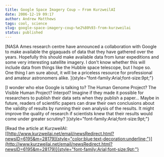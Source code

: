 ```yaml
---
title: Google Space Imagery Coup – From KurzweilAI
date: 2006-12-19 09:17
author: Andrew Matthews
tags: cool, science
slug: google-space-imagery-coup-%e2%80%93-from-kurzweilai
status: published
---
```


[NASA Ames research centre have announced a collaboration with Google to make available the gigaquads of data that they have gathered over the years. Hopefully this should make available data from lunar expeditions and some very interesting satellite imagery. I don't know whether this will include data from things like the Hubble space telescope, but I hope so. One thing I am sure about, it will be a priceless resource for professional and amateur astronomers alike.
]{style="font-family:Arial;font-size:9pt;"}

[I wonder who else Google is talking to? The Human Genome Project? The Visible Human Project? Interpol? Imagine if they made it possible for researchers to publish their data sets when they publish a paper... Maybe in future, readers of scientific papers can draw their own conclusions about the validity of results by running their own analysis of the results. It might improve the quality of research if scientists knew that their results would come under greater scrutiny?
]{style="font-family:Arial;font-size:9pt;"}

[Read the article at KurzweilAI: [[http://www.kurzweilai.net/email/newsRedirect.html?newsID=6195&m=28179]{style="color:blue;text-decoration:underline;"}](http://www.kurzweilai.net/email/newsRedirect.html?newsID=6195&m=28179)]{style="font-family:Arial;font-size:9pt;"}
